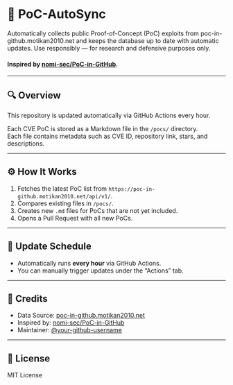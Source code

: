 # 🧠 PoC-AutoSync

Automatically collects public Proof-of-Concept (PoC) exploits from poc-in-github.motikan2010.net and keeps the database up to date with automatic updates. Use responsibly — for research and defensive purposes only.



#### Inspired by [nomi-sec/PoC-in-GitHub](https://github.com/nomi-sec/PoC-in-GitHub).

---

## 🔍 Overview

This repository is updated automatically via GitHub Actions every hour.

Each CVE PoC is stored as a Markdown file in the `/pocs/` directory.  
Each file contains metadata such as CVE ID, repository link, stars, and descriptions.

---

## ⚙️ How It Works

1. Fetches the latest PoC list from `https://poc-in-github.motikan2010.net/api/v1/`.
2. Compares existing files in `/pocs/`.
3. Creates new `.md` files for PoCs that are not yet included.
4. Opens a Pull Request with all new PoCs.

---

## 📅 Update Schedule
- Automatically runs **every hour** via GitHub Actions.
- You can manually trigger updates under the “Actions” tab.

---

## 🧩 Credits
- Data Source: [poc-in-github.motikan2010.net](https://poc-in-github.motikan2010.net)
- Inspired by: [nomi-sec/PoC-in-GitHub](https://github.com/nomi-sec/PoC-in-GitHub)
- Maintainer: [@your-github-username](https://github.com/Jenderal92)

---

## 📜 License
MIT License

